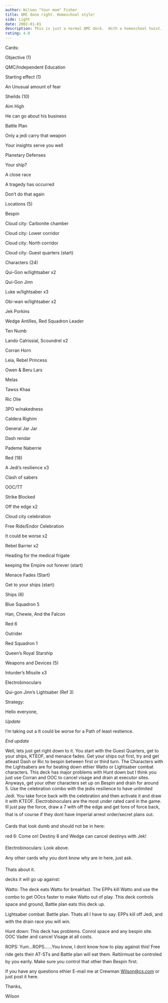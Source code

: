 ```yaml
---
author: Wilson "Your mom" Fisher
title: QMC done right. Homeschool style!
side: Light
date: 2002-01-01
description: This is just a normal QMC deck.  With a homeschool twist.
rating: 4.0
---
```

Cards: 

Objective (1)
QMC/Independent Education

Starting effect (1)
An Unusual amount of fear

Sheilds (10)
Aim High
He can go about his business
Battle Plan
Only a jedi carry that weapon
Your insights serve you well
Planetary Defenses
Your ship?
A close race
A tragedy has occurred
Don’t do that again

Locations (5)
Bespin
Cloud city: Carbonite chamber
Cloud city: Lower corridor
Cloud city: North corridor
Cloud city: Guest quarters (start)

Characters (24)
Qui-Gon w/lightsaber x2
Qui-Gon Jinn
Luke w/lightsaber x3
Obi-wan w/lightsaber x2
Jek Porkins
Wedge Antilles, Red Squadron Leader
Ten Numb
Lando Calrissial, Scoundrel x2
Corran Horn
Leia, Rebel Princess
Owen & Beru Lars
Melas
Tawss Khaa
Ric Olie
3PO w/nakedness
Caldera Righim
General Jar Jar
Dash rendar
Pademe Naberrie

Red (18)
A Jedi’s resilience x3
Clash of sabers
OOC/TT 
Strike Blocked
Off the edge x2
Cloud city celebration
Free Ride/Endor Celebration
It could be worse x2
Rebel Barrier x2
Heading for the medical frigate
keeping the Empire out forever (start)
Menace Fades (Start)
Get to your ships (start)

Ships (6)
Blue Squadron 5
Han, Chewie, And the Falcon
Red 6
Outrider
Red Squadron 1
Queen’s Royal Starship

Weapons and Devices (5)
Inturder’s Missile x3
Electrobinoculars
Qui-gon Jinn’s Lightsaber (Ref 3)




Strategy: 

Hello everyone,

*Update*
I’m taking out a It could be worse for a Path of least restience.
*End update*

Well, lets just get right down to it.  You start with the Guest Quarters, get to your ships, KTEOF, and menace fades. Get your ships out first, try and get atleast Dash or Ric to bespin between first or third turn.  The Characters with the Lightsabers are for beating down ethier Watto or Lightsaber combat characters.  This deck has major problems with Hunt down but I think you just use Corran and OOC to cancel visage and drain at executor sites.  Anyways, get your other characters set up on Bespin and drain for around 5. Use the celebration combo with the jedis resilience to have unlimited Jedi. You take force back with the celebration and then activate it and draw it with KTEOF.  Electrobinoculars are the most under rated card in the game. Ill just pay the force, draw a 7 with off the edge and get tons of force back, that is of course if they dont have imperial arrest order/secret plans out. 
Cards that look dumb and should not be in here:
red 6: Come on! Destiny 6 and Wedge can cancel destinys with Jek!
Electrobinoculars: Look above.
Any other cards why you dont know why are in here, just ask.
Thats about it.

decks it will go up against:
Watto: The deck eats Watto for breakfast. The EPPs kill Watto and use the combo to get OOcs faster to make Watto out of play.  This deck controls space and ground, Battle plan eats this deck up.

Lightsaber combat: Battle plan. Thats all I have to say. EPPs kill off Jedi, and with the drain race you will win.

Hunt down: This deck has problems.  Conrol space and any bespin site. OOC Vader and cancel Visage at all costs.

ROPS: Yum...ROPS......You know, I dont know how to play against this! Free ride gets their AT-STs and Battle plan will eat them.  Raltiirmust be controled by you earily. Make sure you control that other then Bespin first.


If you have any questions ethier E-mail me at Crewman Wilson@cs.com or just post it here.

Thanks,

Wilson  